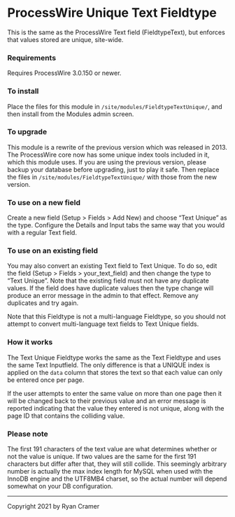 # ProcessWire Unique Text Fieldtype

This is the same as the ProcessWire Text field (FieldtypeText), but 
enforces that values stored are unique, site-wide.

### Requirements

Requires ProcessWire 3.0.150 or newer. 

### To install

Place the files for this module in `/site/modules/FieldtypeTextUnique/`, 
and then install from the Modules admin screen.

### To upgrade

This module is a rewrite of the previous version which was released in 2013.
The ProcessWire core now has some unique index tools included in it, which 
this module uses. If you are using the previous version, please backup your
database before upgrading, just to play it safe. Then replace the files in
`/site/modules/FieldtypeTextUnique/` with those from the new version. 

### To use on a new field

Create a new field (Setup > Fields > Add New) and choose “Text Unique” as 
the type. Configure the Details and Input tabs the same way that you would
with a regular Text field. 

### To use on an existing field

You may also convert an existing Text field to Text Unique. To do so, edit 
the field (Setup > Fields > your_text_field) and then change the type to 
“Text Unique”. Note that the existing field must not have any duplicate values. 
If the field does have duplicate values then the type change will produce an 
error message in the admin to that effect. Remove any duplicates and try again.

Note that this Fieldtype is not a multi-language Fieldtype, so you should not
attempt to convert multi-language text fields to Text Unique fields. 

### How it works

The Text Unique Fieldtype works the same as the Text Fieldtype and uses the 
same Text Inputfield. The only difference is that a UNIQUE index is applied 
on the `data` column that stores the text so that each value can only be 
entered once per page. 

If the user attempts to enter the same value on more than one page then it 
will be changed back to their previous value and an error message is reported
indicating that the value they entered is not unique, along with the page ID
that contains the colliding value. 

### Please note

The first 191 characters of the text value are what determines whether or 
not the value is unique. If two values are the same for the first 191 
characters but differ after that, they will still collide. This seemingly
arbitrary number is actually the max index length for MySQL when used with
the InnoDB engine and the UTF8MB4 charset, so the actual number will depend
somewhat on your DB configuration. 

---
Copyright 2021 by Ryan Cramer

